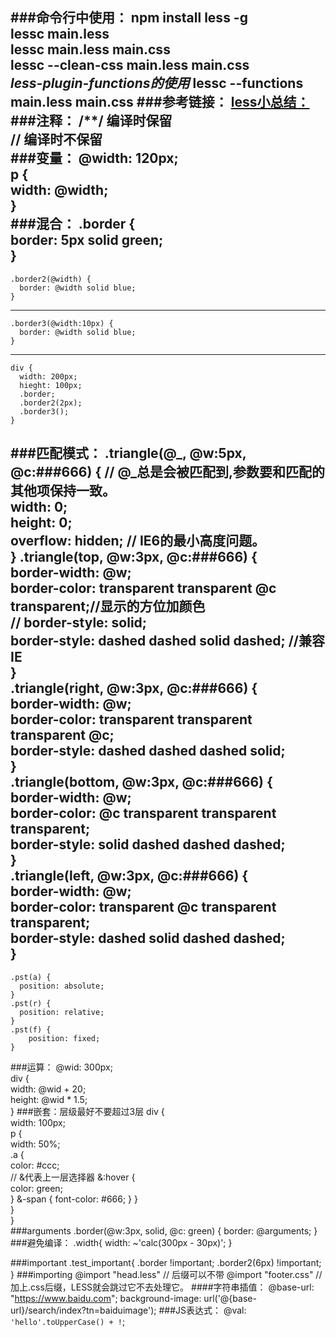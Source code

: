 ###命令行中使用：
    npm install less -g   
    lessc main.less  
    lessc main.less main.css  
    lessc --clean-css main.less main.css   
    *less-plugin-functions的使用*
    lessc --functions main.less main.css
###参考链接：
[less小总结：](http://www.bootcss.com/p/lesscss/)
###注释：
/**/  编译时保留   
//  编译时不保留   
###变量：
@width: 120px;    
    p {  
      width: @width;  
    }   
###混合：
    .border {  
      border: 5px solid green;  
    }
----
    .border2(@width) {  
      border: @width solid blue;  
    }
----
    .border3(@width:10px) {  
      border: @width solid blue;  
    }
----

    div {  
      width: 200px;  
      hieght: 100px;  
      .border;  
      .border2(2px);  
      .border3();  
    }
###匹配模式：
    .triangle(@_, @w:5px, @c:###666) {  // @_总是会被匹配到,参数要和匹配的其他项保持一致。  
      width: 0;  
      height: 0;  
      overflow: hidden; // IE6的最小高度问题。  
    }
    .triangle(top, @w:3px, @c:###666) {  
      border-width: @w;  
      border-color: transparent transparent  @c transparent;//显示的方位加颜色  
      // border-style: solid;  
      border-style: dashed dashed solid dashed; //兼容IE  
    }  
    .triangle(right, @w:3px, @c:###666) {  
      border-width: @w;  
      border-color: transparent transparent transparent  @c;  
      border-style: dashed dashed dashed solid;  
    }  
    .triangle(bottom, @w:3px, @c:###666) {  
      border-width: @w;  
      border-color:  @c transparent transparent transparent;  
      border-style: solid dashed dashed dashed;  
    }  
    .triangle(left, @w:3px, @c:###666) {  
      border-width: @w;  
      border-color: transparent  @c transparent transparent;  
      border-style: dashed solid dashed dashed;  
    }
------
    .pst(a) {  
      position: absolute;  
    }  
    .pst(r) {  
      position: relative;  
    }  
    .pst(f) {  
        position: fixed;  
    }
###运算：
    @wid: 300px;  
    div {  
      width: @wid + 20;  
      height: @wid * 1.5;  
    }
###嵌套：层级最好不要超过3层
    div {  
      width: 100px;  
      p {  
        width: 50%;  
        .a {  
          color: #ccc;  
          // &代表上一层选择器
          &:hover {  
            color: green;  
          }
          &-span {
            font-color: #666;
          }
        }  
      }  
    }  
###arguments
    .border(@w:3px, solid, @c: green) {
      border: @arguments;
    }
###避免编译：
    .width{
      width: ~'calc(300px - 30px)';
    }

###important
    .test_important{
      .border !important;
      .border2(6px) !important;
    }
###importing
    @import "head.less"   // 后缀可以不带
    @import "footer.css"  // 加上.css后缀，LESS就会跳过它不去处理它。
####字符串插值：
    @base-url: "https://www.baidu.com";
    background-image: url('@{base-url}/search/index?tn=baiduimage');
###JS表达式：
    @val: `'hello'.toUpperCase() + !`;
